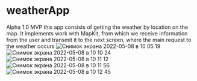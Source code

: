 # weatherApp
Alpha 1.0 
MVP
this app consists of getting the weather by location on the map. It implements work with MapKit, from which we receive information from the user and transmit it to the next screen, where the main request to the weather occurs
![Снимок экрана 2022-05-08 в 10 05 19](https://user-images.githubusercontent.com/99916289/167285910-65acf7f5-739f-4ea5-9551-3e94a73fdad1.png)
![Снимок экрана 2022-05-08 в 10 10 24](https://user-images.githubusercontent.com/99916289/167285913-6f0ebe61-12c7-4654-8010-a872b3983078.png)
![Снимок экрана 2022-05-08 в 10 11 12](https://user-images.githubusercontent.com/99916289/167285914-91eb74eb-e0ce-4393-8300-796968910e5e.png)
![Снимок экрана 2022-05-08 в 10 11 56](https://user-images.githubusercontent.com/99916289/167285915-83aa694e-6bd7-49e6-93c1-5816b7be1301.png)
![Снимок экрана 2022-05-08 в 10 12 45](https://user-images.githubusercontent.com/99916289/167285916-996eeaf4-1f0d-432e-852c-9180e0b36689.png)

